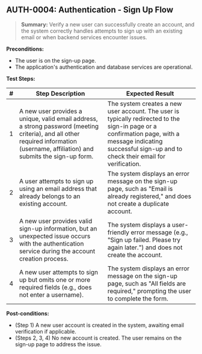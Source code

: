 ## **AUTH-0004:** Authentication - Sign Up Flow

> **Summary:** Verify a new user can successfully create an account, and the system correctly handles attempts to sign up with an existing email or when backend services encounter issues. <br>

**Preconditions:**

- The user is on the sign-up page.
- The application's authentication and database services are operational.

**Test Steps:**

| \# | Step Description                                                                    | Expected Result                                                                                                                               |
|----|-------------------------------------------------------------------------------------|-----------------------------------------------------------------------------------------------------------------------------------------------|
| 1  | A new user provides a unique, valid email address, a strong password (meeting criteria), and all other required information (username, affiliation) and submits the sign-up form. | The system creates a new user account. The user is typically redirected to the sign-in page or a confirmation page, with a message indicating successful sign-up and to check their email for verification. |
| 2  | A user attempts to sign up using an email address that already belongs to an existing account. | The system displays an error message on the sign-up page, such as "Email is already registered," and does not create a duplicate account.      |
| 3  | A new user provides valid sign-up information, but an unexpected issue occurs with the authentication service during the account creation process. | The system displays a user-friendly error message (e.g., "Sign up failed. Please try again later.") and does not create the account.               |
| 4  | A new user attempts to sign up but omits one or more required fields (e.g., does not enter a username). | The system displays an error message on the sign-up page, such as "All fields are required," prompting the user to complete the form.        |

**Post-conditions:**

- (Step 1) A new user account is created in the system, awaiting email verification if applicable.
- (Steps 2, 3, 4) No new account is created. The user remains on the sign-up page to address the issue.
